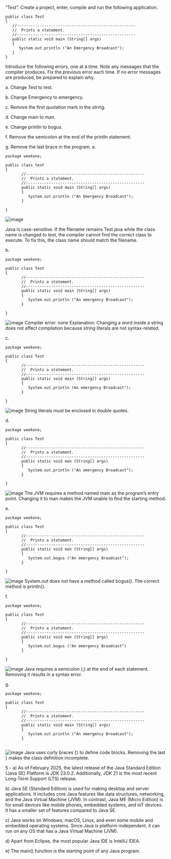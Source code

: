 “Test”. Create a project, enter, compile and run the following application.
```
public class Test
{
   //----------------------------------------------------
   //  Prints a statement.
   //----------------------------------------------------
   public static void main (String[] args)
   {
      System.out.println ("An Emergency Broadcast");
   }
}
```
Introduce the following errors, one at a time. Note any messages that the compiler produces. Fix the previous error each time. If no error messages are produced, be prepared to explain why.

a. Change Test to test.

b. Change Emergency to emergency.

c. Remove the first quotation mark in the string.

d. Change main to man.

e. Change println to bogus.

f. Remove the semicolon at the end of the println statement.

g. Remove the last brace in the program.
a. 
```
package weekone;

public class test 
{
	   //----------------------------------------------------
	   //  Prints a statement.
	   //----------------------------------------------------
	   public static void main (String[] args)
	   {
	      System.out.println ("An Emergency Broadcast");
	   }
	
}

```
![image](https://github.com/user-attachments/assets/62b2b1b8-8ed5-4196-b870-b592a0918050)

Java is case-sensitive. If the filename remains Test.java while the class name is changed to test, the compiler cannot find the correct class to execute. To fix this, the class name should match the filename.

b.
```
package weekone;

public class Test 
{
	   //----------------------------------------------------
	   //  Prints a statement.
	   //----------------------------------------------------
	   public static void main (String[] args)
	   {
	      System.out.println ("An emergency Broadcast");
	   }
	
}
```
![image](https://github.com/user-attachments/assets/690e5469-971c-4ddf-b9a8-269eb7ead988)
Compiler error: none Explanation: Changing a word inside a string does not affect compilation because string literals are not syntax-related.


c. 
```
package weekone;

public class Test 
{
	   //----------------------------------------------------
	   //  Prints a statement.
	   //----------------------------------------------------
	   public static void main (String[] args)
	   {
	      System.out.println (An emergency Broadcast");
	   }
	
}

```
![image](https://github.com/user-attachments/assets/082531cf-dfcc-4803-8fda-4b9a5e562468)
String literals must be enclosed in double quotes.

d.
```
package weekone;

public class Test 
{
	   //----------------------------------------------------
	   //  Prints a statement.
	   //----------------------------------------------------
	   public static void man (String[] args)
	   {
	      System.out.println ("An emergency Broadcast");
	   }
	
}

```
![image](https://github.com/user-attachments/assets/4dd56594-575d-49bf-902e-484e34a5e412)
The JVM requires a method named main as the program’s entry point. Changing it to man makes the JVM unable to find the starting method.

e.
```
package weekone;

public class Test 
{
	   //----------------------------------------------------
	   //  Prints a statement.
	   //----------------------------------------------------
	   public static void man (String[] args)
	   {
	      System.out.bogus ("An emergency Broadcast");
	   }
	
}

```
![image](https://github.com/user-attachments/assets/91148b3e-0000-4f77-8958-e8413d2829c0)
System.out does not have a method called bogus(). The correct method is println().

f.
```
package weekone;

public class Test 
{
	   //----------------------------------------------------
	   //  Prints a statement.
	   //----------------------------------------------------
	   public static void man (String[] args)
	   {
	      System.out.bogus ("An emergency Broadcast")
	   }
	
}
```
![image](https://github.com/user-attachments/assets/2538740c-672b-40af-b11d-bd7d5646a47d)
Java requires a semicolon (;) at the end of each statement. Removing it results in a syntax error.


g.
```
package weekone;

public class Test 
{
	   //----------------------------------------------------
	   //  Prints a statement.
	   //----------------------------------------------------
	   public static void main (String[] args)
	   {
	      System.out.println ("An emergency Broadcast");
	   }
	

```
![image](https://github.com/user-attachments/assets/d4a194bf-c5d2-4d0d-a71c-ac2da283663f)
Java uses curly braces {} to define code blocks. Removing the last } makes the class definition incomplete.






5 -
a) As of February 2025, the latest release of the Java Standard Edition (Java SE) Platform is JDK 23.0.2. Additionally, JDK 21 is the most recent Long-Term Support (LTS) release. 

b)  Java SE (Standard Edition) is used for making desktop and server applications. It includes core Java features like data structures, networking, and the Java Virtual Machine (JVM). In contrast, Java ME (Micro Edition) is for small devices like mobile phones, embedded systems, and IoT devices. It has a smaller set of features compared to Java SE.

c) Java works on Windows, macOS, Linux, and even some mobile and embedded operating systems. Since Java is platform-independent, it can run on any OS that has a Java Virtual Machine (JVM).

d) Apart from Eclipse, the most popular Java IDE is IntelliJ IDEA.

e) The main() function is the starting point of any Java program. 

